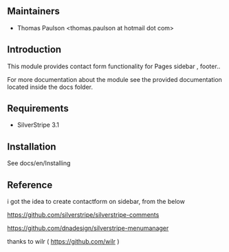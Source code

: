 ## Maintainers

 * Thomas Paulson
  <thomas.paulson at hotmail dot com>

## Introduction

This module provides contact form functionality for Pages sidebar , footer..

For more documentation about the module see the provided documentation located
inside the docs folder.

## Requirements

 * SilverStripe 3.1

## Installation

See docs/en/Installing

## Reference
i got the idea to create contactform on sidebar, from the below 


https://github.com/silverstripe/silverstripe-comments

https://github.com/dnadesign/silverstripe-menumanager	

thanks to wilr ( https://github.com/wilr )
